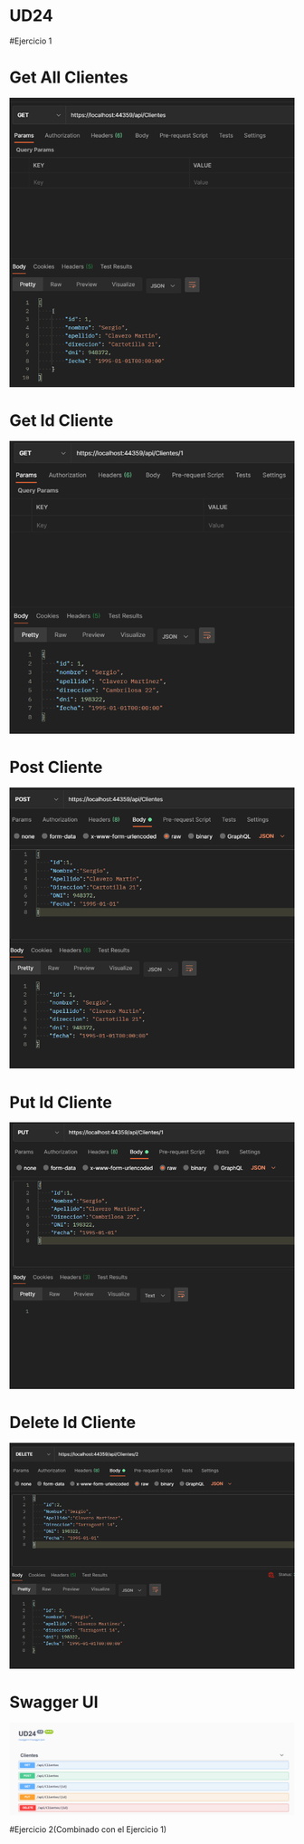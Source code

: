 # UD24


#Ejercicio 1

# Get All Clientes


![Get Cliente All](https://raw.githubusercontent.com/SeClaMa/UD24/Ej1/Ej1_Get.png)


# Get Id Cliente


![Get Id Cliente](https://github.com/SeClaMa/UD24/blob/Ej1/Ej1_Get_Id.png)


# Post Cliente


![Post Cliente](https://github.com/SeClaMa/UD24/blob/Ej1/Ej1_Post.png)


# Put Id Cliente


![Put Cliente Id](https://github.com/SeClaMa/UD24/blob/Ej1/Ej1_Put.png)


# Delete Id Cliente


![Delete Cliente Id](https://github.com/SeClaMa/UD24/blob/Ej1/Ej1_Del.png)


# Swagger UI


![Swagger UI](https://github.com/SeClaMa/UD24/blob/Ej1/swagger.png)

#Ejercicio 2(Combinado con el Ejercicio 1)
